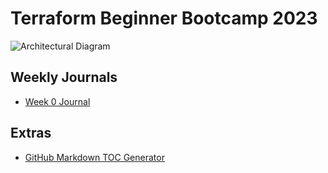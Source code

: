 # Terraform Beginner Bootcamp 2023

![Architectural Diagram](https://github.com/PACMan333/terraform-beginner-bootcamp-2023/assets/37124293/e0eac304-06f1-44f9-883f-022660ad242d)


## Weekly Journals
- [Week 0 Journal](journal/week0)

## Extras
- [GitHub Markdown TOC Generator](http://ecotrust-canada.github.io/markdown-toc)

